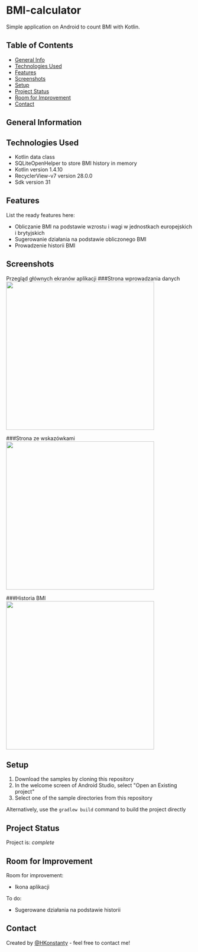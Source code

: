 # BMI-calculator
Simple application on Android to count BMI with Kotlin.

## Table of Contents
* [General Info](#general-information)
* [Technologies Used](#technologies-used)
* [Features](#features)
* [Screenshots](#screenshots)
* [Setup](#setup)
* [Project Status](#project-status)
* [Room for Improvement](#room-for-improvement)
* [Contact](#contact)


## General Information



## Technologies Used
- Kotlin data class
- SQLiteOpenHelper to store BMI history in memory
- Kotlin version 1.4.10
- RecyclerView-v7 version 28.0.0
- Sdk version 31


## Features
List the ready features here:
- Obliczanie BMI na podstawie wzrostu i wagi w jednostkach europejskich i brytyjskich
- Sugerowanie działania na podstawie obliczonego BMI
- Prowadzenie historii BMI


## Screenshots
Przegląd głównych ekranów aplikacji
###Strona wprowadzania danych
<img src="./screenshot/Screenshot_calculator.png" width="400">

###Strona ze wskazówkami
<img src="./screenshot/Screenshot_details.png" width="400">

###Historia BMI
<img src="./screenshot/Screenshot_history.png" width="400">

## Setup
1. Download the samples by cloning this repository
2. In the welcome screen of Android Studio, select "Open an Existing project"
3. Select one of the sample directories from this repository

Alternatively, use the `gradlew build` command to build the project directly


## Project Status
Project is: _complete_


## Room for Improvement
Room for improvement:
- Ikona aplikacji

To do:
- Sugerowane działania na podstawie historii


## Contact
Created by [@HKonstanty](https://github.com/HKonstanty/HKonstanty) - feel free to contact me!